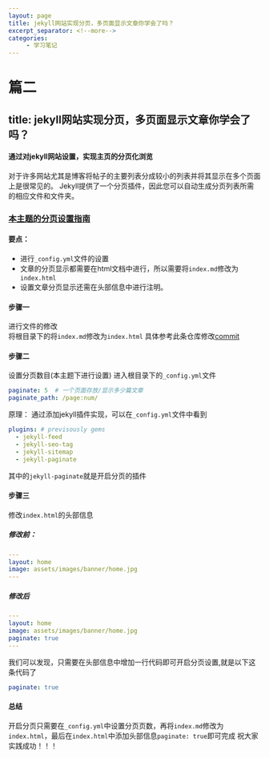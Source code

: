 ```yaml
---
layout: page
title: jekyll网站实现分页，多页面显示文章你学会了吗？
excerpt_separator: <!--more-->
categories:
     - 学习笔记
---
```


# 篇二
## title: jekyll网站实现分页，多页面显示文章你学会了吗？
#### 通过对jekyll网站设置，实现主页的分页化浏览

<!--more-->

对于许多网站尤其是博客将帖子的主要列表分成较小的列表并将其显示在多个页面上是很常见的。
Jekyll提供了一个分页插件，因此您可以自动生成分页列表所需的相应文件和文件夹。


### [本主题的分页设置指南](https://gitee.com/huangjieqi/huangjieqi#pagination)

#### 要点：
- 进行`_config.yml`文件的设置
- 文章的分页显示都需要在html文档中进行，所以需要将`index.md`修改为`index.html`
- 设置文章分页显示还需在头部信息中进行注明。

#### 步骤一
进行文件的修改  
将根目录下的将`index.md`修改为`index.html`
具体参考此条仓库修改[commit](https://gitee.com/huangjieqi/huangjieqi/commit/72435471168dd4dd4d3c22ffa598682a8cb23bdc)

#### 步骤二
设置分页数目(本主题下进行设置)
进入根目录下的`_config.yml`文件
```yml
paginate: 5  # 一个页面存放/显示多少篇文章
paginate_path: /page:num/
```

原理：
通过添加jekyll插件实现，可以在`_config.yml`文件中看到
```yml
plugins: # previsously gems
  - jekyll-feed
  - jekyll-seo-tag
  - jekyll-sitemap
  - jekyll-paginate
```
其中的`jekyll-paginate`就是开启分页的插件


#### 步骤三
修改`index.html`的头部信息
##### 修改前：
```yml
---
layout: home
image: assets/images/banner/home.jpg
---

```

##### 修改后
```yml
---
layout: home
image: assets/images/banner/home.jpg
paginate: true
---

```

我们可以发现，只需要在头部信息中增加一行代码即可开启分页设置,就是以下这条代码了
```yml
paginate: true
```


#### 总结
开启分页只需要在`_config.yml`中设置分页页数，再将`index.md`修改为`index.html`，最后在`index.html`中添加头部信息`paginate: true`即可完成
祝大家实践成功！！！
